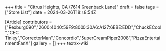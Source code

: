 +++
title = "Citrus Heights, CA (7614 Greenback Lane)"
draft = false
tags = ["Store List"]
date = 2024-03-26T18:48:54Z

[Article]
contributors = ["Rexburg090","2600:4040:59F9:8000:30A6:A127:6EBE:EDD","ChuckECool","CEC Tinley","CorrectorMan","Concordio","SuperCreamPiper2008","PizzaEntertainmentFanX"]
gallery = []
+++
text/x-wiki